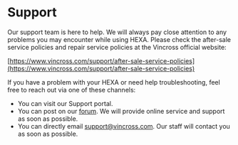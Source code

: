# Support

Our support team is here to help. We will always pay close attention to any problems you may encounter while using HEXA. Please check the after-sale service policies and repair service policies at the Vincross official website:

[https://www.vincross.com/support/after-sale-service-policies](https://www.vincross.com/support/after-sale-service-policies)

If you have a problem with your HEXA or need help troubleshooting, feel free to reach out via one of these channels:

* You can visit our Support portal.
* You can post on our [forum](https://forum.vincross.com/). We will provide online service and support as soon as possible.
* You can directly email [support@vincross.com](mailto:support@vincross.com). Our staff will contact you as soon as possible.



